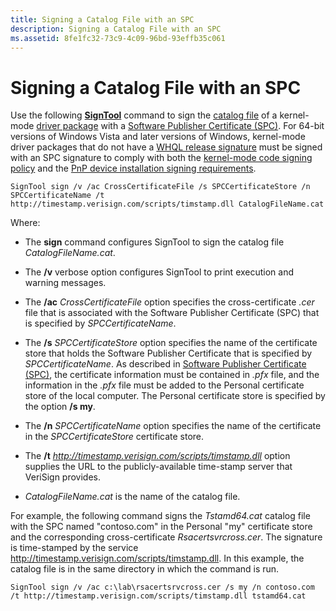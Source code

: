 ```yaml
---
title: Signing a Catalog File with an SPC
description: Signing a Catalog File with an SPC
ms.assetid: 8fe1fc32-73c9-4c09-96bd-93effb35c061
---
```


# Signing a Catalog File with an SPC


Use the following [**SignTool**](https://msdn.microsoft.com/library/windows/hardware/ff551778) command to sign the [catalog file](catalog-files.md) of a kernel-mode [driver package](driver-packages.md) with a [Software Publisher Certificate (SPC)](software-publisher-certificate.md). For 64-bit versions of Windows Vista and later versions of Windows, kernel-mode driver packages that do not have a [WHQL release signature](whql-release-signature.md) must be signed with an SPC signature to comply with both the [kernel-mode code signing policy](kernel-mode-code-signing-policy--windows-vista-and-later-.md) and the [PnP device installation signing requirements](pnp-device-installation-signing-requirements--windows-vista-and-later-.md).

```
SignTool sign /v /ac CrossCertificateFile /s SPCCertificateStore /n SPCCertificateName /t http://timestamp.verisign.com/scripts/timstamp.dll CatalogFileName.cat
```

Where:

-   The **sign** command configures SignTool to sign the catalog file *CatalogFileName.cat*.

-   The **/v** verbose option configures SignTool to print execution and warning messages.

-   The **/ac** *CrossCertificateFile* option specifies the cross-certificate *.cer* file that is associated with the Software Publisher Certificate (SPC) that is specified by *SPCCertificateName*.

-   The **/s** *SPCCertificateStore* option specifies the name of the certificate store that holds the Software Publisher Certificate that is specified by *SPCCertificateName*. As described in [Software Publisher Certificate (SPC)](software-publisher-certificate.md), the certificate information must be contained in *.pfx* file, and the information in the *.pfx* file must be added to the Personal certificate store of the local computer. The Personal certificate store is specified by the option **/s my**.

-   The **/n** *SPCCertificateName* option specifies the name of the certificate in the *SPCCertificateStore* certificate store.

-   The **/t** *http://timestamp.verisign.com/scripts/timstamp.dll* option supplies the URL to the publicly-available time-stamp server that VeriSign provides.

-   *CatalogFileName.cat* is the name of the catalog file.

For example, the following command signs the *Tstamd64.cat* catalog file with the SPC named "contoso.com" in the Personal "my" certificate store and the corresponding cross-certificate *Rsacertsvrcross.cer*. The signature is time-stamped by the service http://timestamp.verisign.com/scripts/timstamp.dll. In this example, the catalog file is in the same directory in which the command is run.

```
SignTool sign /v /ac c:\lab\rsacertsrvcross.cer /s my /n contoso.com /t http://timestamp.verisign.com/scripts/timstamp.dll tstamd64.cat 
```

 

 






